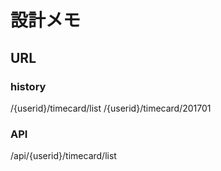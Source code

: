# 設計メモ

## URL

### history
/{userid}/timecard/list
/{userid}/timecard/201701

### API
/api/{userid}/timecard/list

